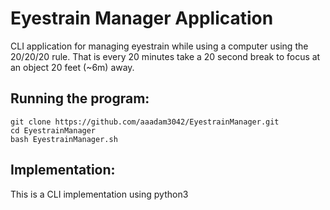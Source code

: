 # Eyestrain Manager Application #

CLI application for managing eyestrain while using a computer using the 20/20/20 rule. 
That is every 20 minutes take a 20 second break to focus at an object 20 feet (~6m) away.

## Running the program: ##
```
git clone https://github.com/aaadam3042/EyestrainManager.git
cd EyestrainManager
bash EyestrainManager.sh
```

## Implementation: ##
This is a CLI implementation using python3
